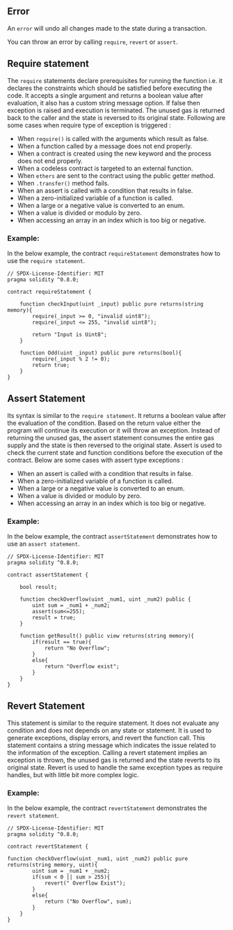 ## Error
An `error` will undo all changes made to the state during a transaction.

You can throw an error by calling `require`, `revert` or `assert`.

## Require statement

The `require` statements declare prerequisites for running the function i.e. it declares the constraints which should be satisfied before executing the code. It accepts a single argument and returns a boolean value after evaluation, it also has a custom string message option. If false then exception is raised and execution is terminated. The unused gas is returned back to the caller and the state is reversed to its original state. Following are some cases when require type of exception is triggered :

- When `require()` is called with the arguments which result as false.
- When a function called by a message does not end properly.
- When a contract is created using the new keyword and the process does not end properly.
- When a codeless contract is targeted to an external function.
- When `ethers` are sent to the contract using the public getter method.
- When `.transfer()` method fails.
- When an assert is called with a condition that results in false.
- When a zero-initialized variable of a function is called.
- When a large or a negative value is converted to an enum.
- When a value is divided or modulo by zero.
- When accessing an array in an index which is too big or negative.

<h3>Example:</h3> 

In the below example, the contract `requireStatement` demonstrates how to use the `require statement`.

```solidity
// SPDX-License-Identifier: MIT
pragma solidity ^0.8.0;

contract requireStatement {
	
	function checkInput(uint _input) public pure returns(string memory){
		require(_input >= 0, "invalid uint8");
		require(_input <= 255, "invalid uint8");
		
		return "Input is Uint8";
	}
	
	function Odd(uint _input) public pure returns(bool){
		require(_input % 2 != 0);
		return true;
	}
}
```

## Assert Statement 
Its syntax is similar to the `require statement`. It returns a boolean value after the evaluation of the condition. Based on the return value either the program will continue its execution or it will throw an exception. Instead of returning the unused gas, the assert statement consumes the entire gas supply and the state is then reversed to the original state. Assert is used to check the current state and function conditions before the execution of the contract. Below are some cases with assert type exceptions :

- When an assert is called with a condition that results in false.
- When a zero-initialized variable of a function is called.
- When a large or a negative value is converted to an enum.
- When a value is divided or modulo by zero.
- When accessing an array in an index which is too big or negative.


<h3>Example:</h3> 

In the below example, the contract `assertStatement` demonstrates how to use an `assert statement`. 

```solidity
// SPDX-License-Identifier: MIT
pragma solidity ^0.8.0;

contract assertStatement {

	bool result;

	function checkOverflow(uint _num1, uint _num2) public {
		uint sum = _num1 + _num2;
		assert(sum<=255);
		result = true;
	}
	
	function getResult() public view returns(string memory){
		if(result == true){
			return "No Overflow";
		}
		else{
			return "Overflow exist";
		}
	}
}

```


## Revert Statement
This statement is similar to the require statement. It does not evaluate any condition and does not depends on any state or statement. It is used to generate exceptions, display errors, and revert the function call. This statement contains a string message which indicates the issue related to the information of the exception. Calling a revert statement implies an exception is thrown, the unused gas is returned and the state reverts to its original state.  Revert is used to handle the same exception types as require handles, but with little bit more complex logic.

<h3>Example:</h3> 

In the below example, the contract `revertStatement` demonstrates the `revert statement`. 

```solidity
// SPDX-License-Identifier: MIT
pragma solidity ^0.8.0;

contract revertStatement {

function checkOverflow(uint _num1, uint _num2) public pure returns(string memory, uint){
		uint sum = _num1 + _num2;
		if(sum < 0 || sum > 255){
			revert(" Overflow Exist");
		}
		else{
			return ("No Overflow", sum);
		}
	}
}

```
